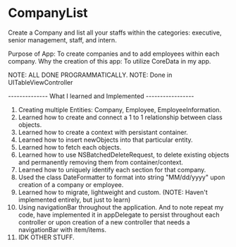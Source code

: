 # CompanyList
Create a Company and list all your staffs within the categories: executive, senior management, staff, and intern.

Purpose of App: To create companies and to add employees within each company. 
Why the creation of this app: To utilize CoreData in my app.  

NOTE: ALL DONE PROGRAMMATICALLY.
NOTE: Done in UITableViewController

-------------- What I learned and Implemented -----------------  

1. Creating multiple Entities: Company, Employee, EmployeeInformation. 
2. Learned how to create and connect a 1 to 1 relationship between class objects. 
3. Learned how to create a context with persistant container. 
4. Learned how to insert newObjects into that particular entity.
5. Learned how to fetch each objects. 
5. Learned how to use NSBatchedDeleteRequest, to delete existing objects and permanently removing them from container/context. 
6. Learned how to uniquely identify each section for that company. 
7. Used the class DateFormatter to format into string "MM/dd/yyyy" upon creation of a company or employee.
8. Learned how to migrate, lightweight and custom. (NOTE: Haven't implemented entirely, but just to learn) 
9. Using navigationBar throughout the application. And to note repeat my code, have implemented it in appDelegate to persist throughout each controller or upon creation of a new controller that needs a navigationBar with item/items.
10. IDK OTHER STUFF. 
